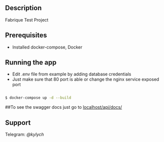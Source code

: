 ## Description
Fabrique Test Project

## Prerequisites
* Installed docker-compose, Docker

## Running the app

* Edit .env file from example by adding database credentials
* Just make sure that 80 port is able or change the nginx service exposed port
```bash

$ docker-compose up -d --build

```

##To see the swagger docs just go to [localhost/api/docs/](localhost:5000/api/docs/)

## Support
Telegram: _@kylych_
